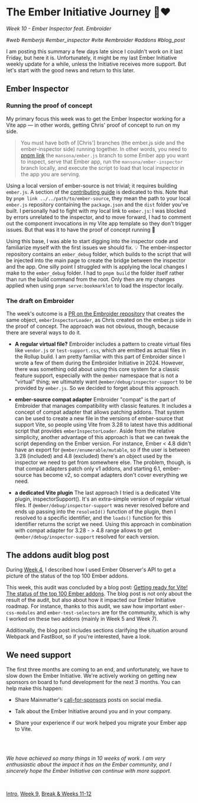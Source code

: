 # The Ember Initiative Journey 🐹❤️

_Week 10 - Ember Inspector feat. Embroider_

_#web #emberjs #ember_inspector #vite #embroider #addons #blog_post_

I am posting this summary a few days late since I couldn't work on it last Friday, but here it is. Unfortunately, it might be my last Ember Initiative weekly update for a while, unless the Initiative receives more support. But let's start with the good news and return to this later.

## Ember Inspector

### Running the proof of concept

My primary focus this week was to get the Ember Inspector working for a Vite app — in other words, getting Chris' proof of concept to run on my side.

> You must have both of [Chris'] branches (the ember.js side and the ember-inspector side) running together. In other words, you need to [pnpm link](https://pnpm.io/cli/link) the `mansona/ember.js` branch to some Ember app you want to inspect, serve that Ember app, run the `mansona/ember-inspector` branch locally, and execute the script to load that local inspector in the app you are serving.

Using a local version of ember-source is not trivial; it requires building `ember.js`. A section of the [contributing guide](https://github.com/emberjs/ember.js/blob/main/CONTRIBUTING.md#building-emberjs) is dedicated to this. Note that by `pnpm link ../../path/to/ember-source`, they mean the path to your local `ember.js` repository containing the `package.json` and the `dist` folder you've built. I personally had to fight with my local link to `ember.js`: I was blocked by errors unrelated to the inspector, and to move forward, I had to comment out the component invocations in my Vite app template so they don't trigger issues. But that was it to have the proof of concept running 🎉

Using this base, I was able to start digging into the inspector code and familiarize myself with the first issues we should fix. 💡 The ember-inspector repository contains an `ember_debug` folder, which builds to the script that will be injected into the main page to create the bridge between the inspector and the app. One silly point I struggled with is applying the local changes I make to the `ember_debug` folder. I had to `pnpm build` the folder itself rather than run the build command from the root. Only then are my changes applied when using `pnpm serve:bookmarklet` to load the inspector locally.

### The draft on Embroider

The week's outcome is a [PR on the Embroider repository](https://github.com/embroider-build/embroider/pull/2455) that creates the same object, `emberInspectorLoader`, as Chris created on the ember.js side in the proof of concept. The approach was not obvious, though, because there are several ways to do it.

- **A regular virtual file?** Embroider includes a pattern to create virtual files like `vendor.js` or `test-support.css`, which are emitted as actual files in the Rollup build. I am pretty familiar with this part of Embroider since I wrote a few of them during the Embroider Initiative in 2024. However, there was something odd about using this core system for a classic feature support, especially with the `@ember` namespace that is not a "virtual" thing; we ultimately want `@ember/debug/inspector-support` to be provided by `ember.js`. So we decided to forget about this approach.

- **ember-source compat adapter** Embroider "compat" is the part of Embroider that manages compatibility with classic features. It includes a concept of compat adapter that allows patching addons. That system can be used to create a new file in the versions of ember-source that support Vite, so people using Vite from 3.28 to latest have this additional script that provides `emberInspectorLoader`. Aside from the relative simplicity, another advantage of this approach is that we can tweak the script depending on the Ember version. For instance, Ember < 4.8 didn't have an export for `@ember/enumerable/mutable`, so if the user is between 3.28 (included) and 4.8 (excluded) there's an object used by the inspector we need to get from somewhere else. The problem, though, is that compat adapters patch only v1 addons, and starting 6.1, ember-source has become v2, so compat adapters don't cover everything we need.

- **a dedicated Vite plugin** The last approach I tried is a dedicated Vite plugin, inspectorSupport(). It's an extra-simple version of regular virtual files. If `@ember/debug/inspector-support` was never resolved before and ends up passing into the `resolveId()` function of the plugin, then I resolved to a specific identifier, and the `loads()` function for this identifier returns the script we need. Using this approach in combination with compat adapter for 3.28 - > 4.8 range allows to get `@ember/debug/inspector-support` resolved for each version.

## The addons audit blog post

During [Week 4](https://github.com/BlueCutOfficial/BlueCutOfficial/blob/main/articles/ember-initiative-journey/week-4.md), I described how I used Ember Observer's API to get a picture of the status of the top 100 Ember addons.

This week, this audit was concluded by a blog post: [Getting ready for Vite! The status of the top 100 Ember addons](https://mainmatter.com/blog/2025/04/25/ember-addons-audit/). The blog post is not only about the result of the audit, but also about how it impacted our Ember Initiative roadmap. For instance, thanks to this audit, we saw how important `ember-css-modules` and `ember-test-selectors` are for the community, which is why I worked on these two addons (mainly in Week 5 and Week 7).

Additionally, the blog post includes sections clarifying the situation around Webpack and FastBoot, so if you're interested, have a look.

## We need support

The first three months are coming to an end, and unfortunately, we have to slow down the Ember Initiative. We're actively working on getting new sponsors on board to fund development for the next 3 months. You can help make this happen:

- Share Mainmatter's [call-for-sponsors](https://fosstodon.org/@mainmatter/114392807615590857) posts on social media.

- Talk about the Ember Initiative around you and in your company.
  
- Share your experience if our work helped you migrate your Ember app to Vite.
  
<br />
<br />

_We have achieved so many things in 10 weeks of work. I am very enthusiastic about the impact it has on the Ember community, and I sincerely hope the Ember Initiative can continue with more support._

<br />

[Intro](https://github.com/BlueCutOfficial/BlueCutOfficial/blob/main/articles/ember-initiative-journey/intro.md), 
[Week 9](https://github.com/BlueCutOfficial/BlueCutOfficial/blob/main/articles/ember-initiative-journey/week-9.md),
[Break & Weeks 11-12](https://github.com/BlueCutOfficial/BlueCutOfficial/blob/main/articles/ember-initiative-journey/break-weeks-11-12.md)
